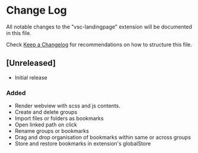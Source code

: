 # Change Log

All notable changes to the "vsc-landingpage" extension will be documented in this file.

Check [Keep a Changelog](http://keepachangelog.com/) for recommendations on how to structure this file.

## [Unreleased]

- Initial release

### Added 

- Render webview with scss and js contents.
- Create and delete groups 
- Import files or folders as bookmarks
- Open linked path on click
- Rename groups or bookmarks
- Drag and drop organisation of bookmarks within same or across groups
- Store and restore bookmarks in extension's globalStore